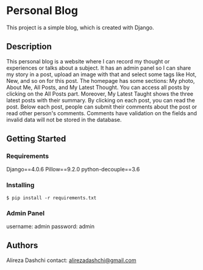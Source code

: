 # Personal Blog

This project is a simple blog, which is created with Django.

## Description

This personal blog is a website where I can record my thought or experiences or talks about a subject. It has an admin panel so I can share my story in a post, upload an image with that and select some tags like Hot, New, and so on for this post. The homepage has some sections: My photo, About Me, All Posts, and My Latest Thought. You can access all posts by clicking on the All Posts part. Moreover, My Latest Taught shows the three latest posts with their summary. By clicking on each post, you can read the post. Below each post, people can submit their comments about the post or read other person's comments. Comments have validation on the fields and invalid data will not be stored in the database.

## Getting Started

### Requirements

Django==4.0.6
Pillow==9.2.0
python-decouple==3.6

### Installing

```
$ pip install -r requirements.txt
```

### Admin Panel

username: admin
password: admin

## Authors

Alireza Dashchi
contact: alirezadashchi@gmail.com
